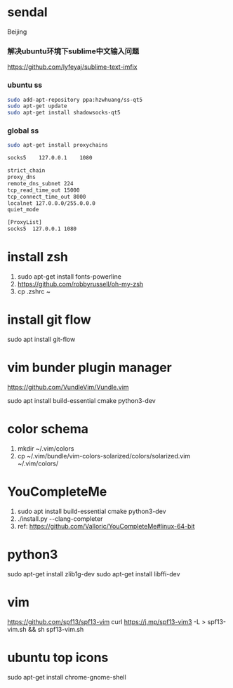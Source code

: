 # sendal
Beijing

### 解决ubuntu环境下sublime中文输入问题
https://github.com/lyfeyaj/sublime-text-imfix

### ubuntu ss
```bash
sudo add-apt-repository ppa:hzwhuang/ss-qt5
sudo apt-get update
sudo apt-get install shadowsocks-qt5
```

### global ss
```bash
sudo apt-get install proxychains
```


```bash
socks5    127.0.0.1    1080

strict_chain
proxy_dns
remote_dns_subnet 224
tcp_read_time_out 15000
tcp_connect_time_out 8000
localnet 127.0.0.0/255.0.0.0
quiet_mode

[ProxyList]
socks5  127.0.0.1 1080

```

# install zsh
1. sudo apt-get install fonts-powerline
2. https://github.com/robbyrussell/oh-my-zsh
3. cp .zshrc ~

# install git flow
sudo apt install git-flow

# vim bunder plugin manager
https://github.com/VundleVim/Vundle.vim

sudo apt install build-essential cmake python3-dev

# color schema
1. mkdir ~/.vim/colors
2. cp ~/.vim/bundle/vim-colors-solarized/colors/solarized.vim ~/.vim/colors/

# YouCompleteMe
1. sudo apt install build-essential cmake python3-dev
2. ./install.py --clang-completer
3. ref: https://github.com/Valloric/YouCompleteMe#linux-64-bit

# python3
sudo apt-get install zlib1g-dev
sudo apt-get install libffi-dev

# vim
https://github.com/spf13/spf13-vim
curl https://j.mp/spf13-vim3 -L > spf13-vim.sh && sh spf13-vim.sh

# ubuntu top icons
sudo apt-get install chrome-gnome-shell

